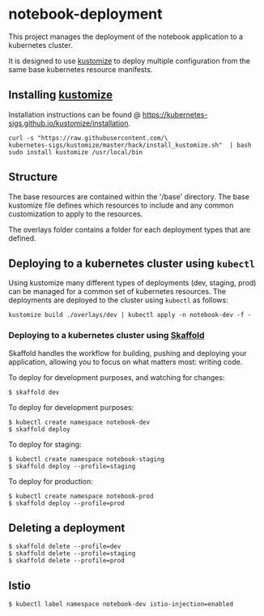 # notebook-deployment

This project manages the deployment of the notebook application to a kubernetes cluster.  

It is designed to use [kustomize](https://kubernetes-sigs.github.io/kustomize/) to deploy multiple configuration from the same base kubernetes resource manifests.

## Installing [kustomize](https://kubernetes-sigs.github.io/kustomize/)

Installation instructions can be found @ https://kubernetes-sigs.github.io/kustomize/installation.

```shell script
curl -s "https://raw.githubusercontent.com/\
kubernetes-sigs/kustomize/master/hack/install_kustomize.sh"  | bash
sudo install kustomize /usr/local/bin
```

## Structure

The base resources are contained within the '/base' directory.  The base kustomize file defines which resources to include and any common customization to apply to the resources.

The overlays folder contains a folder for each deployment types that are defined.

## Deploying to a kubernetes cluster using `kubectl`

Using kustomize many different types of deployments (dev, staging, prod) can be managed for a common set of kubernetes resources.  The deployments are deployed to the cluster using `kubectl` as follows:

```shell script
kustomize build ./overlays/dev | kubectl apply -n notebook-dev -f -
```

### Deploying to a kubernetes cluster using [Skaffold](https://skaffold.dev/)

Skaffold handles the workflow for building, pushing and deploying your application, allowing you to focus on what matters most: writing code.

To deploy for development purposes, and watching for changes:

```shell script
$ skaffold dev
```

To deploy for development purposes:

```shell script
$ kubectl create namespace notebook-dev
$ skaffold deploy
```

To deploy for staging:

```shell script
$ kubectl create namespace notebook-staging
$ skaffold deploy --profile=staging
```

To deploy for production:

```shell script
$ kubectl create namespace notebook-prod
$ skaffold deploy --profile=prod
```

## Deleting a deployment
```shell script
$ skaffold delete --profile=dev
$ skaffold delete --profile=staging
$ skaffold delete --profile=prod
```

## Istio

```shell script
$ kubectl label namespace notebook-dev istio-injection=enabled

```